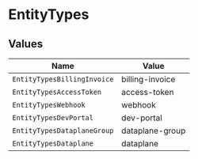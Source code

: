 # EntityTypes


## Values

| Name                        | Value                       |
| --------------------------- | --------------------------- |
| `EntityTypesBillingInvoice` | billing-invoice             |
| `EntityTypesAccessToken`    | access-token                |
| `EntityTypesWebhook`        | webhook                     |
| `EntityTypesDevPortal`      | dev-portal                  |
| `EntityTypesDataplaneGroup` | dataplane-group             |
| `EntityTypesDataplane`      | dataplane                   |